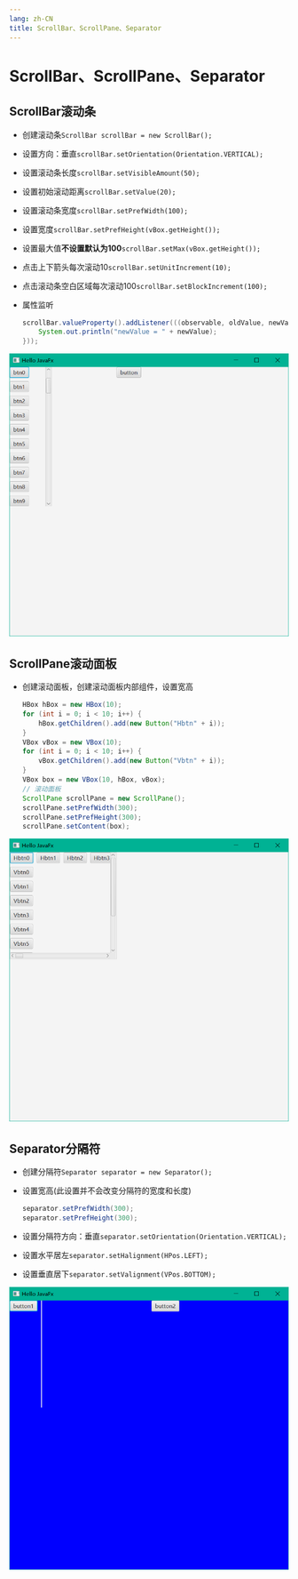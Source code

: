 ```yaml
---
lang: zh-CN
title: ScrollBar、ScrollPane、Separator
---
```



# ScrollBar、ScrollPane、Separator

## ScrollBar滚动条

* 创建滚动条`ScrollBar scrollBar = new ScrollBar();`

* 设置方向：垂直`scrollBar.setOrientation(Orientation.VERTICAL);`

* 设置滚动条长度`scrollBar.setVisibleAmount(50);`

* 设置初始滚动距离`scrollBar.setValue(20);`

* 设置滚动条宽度`scrollBar.setPrefWidth(100);`

* 设置宽度`scrollBar.setPrefHeight(vBox.getHeight());`

* 设置最大值**不设置默认为100**`scrollBar.setMax(vBox.getHeight());`

* 点击上下箭头每次滚动10`scrollBar.setUnitIncrement(10);`

* 点击滚动条空白区域每次滚动100`scrollBar.setBlockIncrement(100);`

* 属性监听
  
    ```java
    scrollBar.valueProperty().addListener(((observable, oldValue, newValue) -> {  
        System.out.println("newValue = " + newValue);  
    }));
    ```
  
![](../assets/Pasted%20image%2020220521165044.png)

## ScrollPane滚动面板

* 创建滚动面板，创建滚动面板内部组件，设置宽高
  
    ```java
    HBox hBox = new HBox(10);  
    for (int i = 0; i < 10; i++) {  
        hBox.getChildren().add(new Button("Hbtn" + i));  
    }  
    VBox vBox = new VBox(10);  
    for (int i = 0; i < 10; i++) {  
        vBox.getChildren().add(new Button("Vbtn" + i));  
    }  
    VBox box = new VBox(10, hBox, vBox);  
    // 滚动面板  
    ScrollPane scrollPane = new ScrollPane();  
    scrollPane.setPrefWidth(300);  
    scrollPane.setPrefHeight(300);  
    scrollPane.setContent(box);
    ```

![](../assets/Pasted%20image%2020220521165246.png)

## Separator分隔符

* 创建分隔符`Separator separator = new Separator();`

* 设置宽高(此设置并不会改变分隔符的宽度和长度)
  
    ```java
    separator.setPrefWidth(300);  
    separator.setPrefHeight(300);
    ```

* 设置分隔符方向：垂直`separator.setOrientation(Orientation.VERTICAL);`

* 设置水平居左`separator.setHalignment(HPos.LEFT);`

* 设置垂直居下`separator.setValignment(VPos.BOTTOM);`

![](../assets/Pasted%20image%2020220521165808.png)